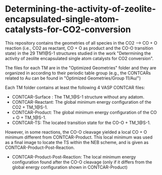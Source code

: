 # Determining-the-activity-of-zeolite-encapsulated-single-atom-catalysts-for-CO2-conversion
This repository contains the geometries of all species in the CO2 --> CO + O reaction (i.e., CO2 as reactant, CO + O as product and the CO-O transition state) in the 29 TM1@S-1 structures studied in the work "Determining the activity of zeolite encapsulated single atom catalysts for CO2 conversion". 

The files for each TM are in the "Optimized Geometries" folder and they are organized in according to their periodic table group (e.g., the CONTCARs related to Au can be found in "Optimized Geometries/Group 11/Au/")

Each TM folder contains at least the following 4 VASP CONTCAR files:
   - CONTCAR-Surface : The TM_1@S-1 structure without any adatom.
   - CONTCAR-Reactant: The global minimum energy configuration of the CO2 + TM_1@S-1.
   - CONTCAR-Product:  The global minimum energy configuration of the CO + O + TM_1@S-1.
   - CONTCAR-TS:       The located transition state for the CO-O + TM_1@S-1.

However, in some reactions, the CO-O cleavage yielded a local CO + O minimum different from CONTCAR-Product. This local minimum was used as a final image to locate the TS within the NEB scheme, and is given as CONTCAR-Product-Post-Reaction.
   - CONTCAR-Product-Post-Reaction: The local minimum energy configuration found after the CO-O cleavage (only if it differs from the global energy configuration shown in CONTCAR-Product)


 